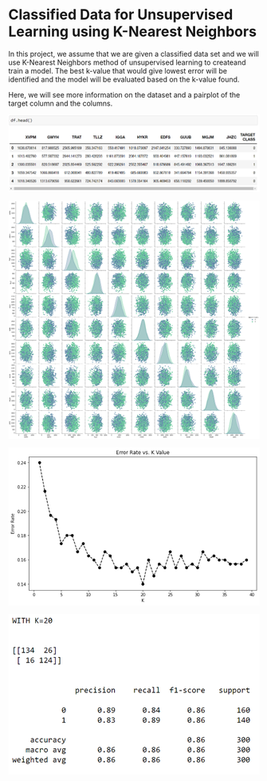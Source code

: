 # Classified Data for Unsupervised Learning using K-Nearest Neighbors

In this project, we assume that we are given a classified data set and we will use K-Nearest Neighbors method of unsupervised learning to createand train a model. The best k-value that would give lowest error will be identified and the model will be evaluated based on the k-value found.

Here, we will see more information on the dataset and a pairplot of the target column and the columns.

![dataset](https://github.com/javadfarshchi/Classified-Data-Unsupervised-Learning-KNN/blob/main/knn_head.PNG)

![pairplot](https://github.com/javadfarshchi/Classified-Data-Unsupervised-Learning-KNN/blob/main/pairplot_hue_target.png)

![k_vs_error](https://github.com/javadfarshchi/Classified-Data-Unsupervised-Learning-KNN/blob/main/k_vs_error.png)

![evaluation](https://github.com/javadfarshchi/Classified-Data-Unsupervised-Learning-KNN/blob/main/knn_eval.PNG)
